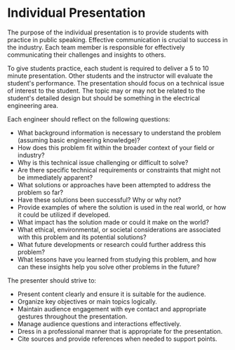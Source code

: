 # Individual Presentation

The purpose of the individual presentation is to provide students with practice in public speaking. Effective communication is crucial to success in the industry. Each team member is responsible for effectively communicating their challenges and insights to others.

To give students practice, each student is required to deliver a 5 to 10 minute presentation. Other students and the instructor will evaluate the student's performance. The presentation should focus on a technical issue of interest to the student. The topic may or may not be related to the student's detailed design but should be something in the electrical engineering area.

Each engineer should reflect on the following questions:
- What background information is necessary to understand the problem (assuming basic engineering knowledge)?
- How does this problem fit within the broader context of your field or industry?
- Why is this technical issue challenging or difficult to solve?
- Are there specific technical requirements or constraints that might not be immediately apparent?
- What solutions or approaches have been attempted to address the problem so far?
- Have these solutions been successful? Why or why not?
- Provide examples of where the solution is used in the real world, or how it could be utilized if developed.
- What impact has the solution made or could it make on the world?
- What ethical, environmental, or societal considerations are associated with this problem and its potential solutions?
- What future developments or research could further address this problem?
- What lessons have you learned from studying this problem, and how can these insights help you solve other problems in the future?

The presenter should strive to:
- Present content clearly and ensure it is suitable for the audience.
- Organize key objectives or main topics logically.
- Maintain audience engagement with eye contact and appropriate gestures throughout the presentation.
- Manage audience questions and interactions effectively.
- Dress in a professional manner that is appropriate for the presentation.
- Cite sources and provide references when needed to support points.
